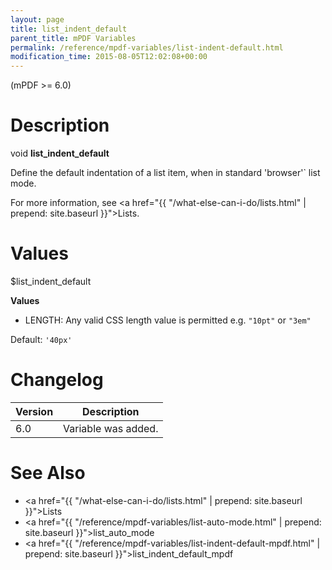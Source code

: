 ```yaml
---
layout: page
title: list_indent_default
parent_title: mPDF Variables
permalink: /reference/mpdf-variables/list-indent-default.html
modification_time: 2015-08-05T12:02:08+00:00
---
```


(mPDF >= 6.0)

# Description

void **list_indent_default**

Define the default indentation of a list item, when in standard  'browser'` list mode.

For more information, see <a href="{{ "/what-else-can-i-do/lists.html" | prepend: site.baseurl }}">Lists</a>.

# Values

<span class="parameter">$list_indent_default</span>

**Values**

* <span class="smallblock">LENGTH</span>: Any valid CSS length value is permitted e.g. `"10pt"` or `"3em"`

Default: `'40px'`

# Changelog

<table class="table">
<thead>
<tr>
  <th>Version</th>
  <th>Description</th>
</tr>
</thead>
<tbody>
<tr>
  <td>6.0</td>
  <td>Variable was added.</td>
</tr>
</tbody>
</table>

# See Also

* <a href="{{ "/what-else-can-i-do/lists.html" | prepend: site.baseurl }}">Lists </a>
* <a href="{{ "/reference/mpdf-variables/list-auto-mode.html" | prepend: site.baseurl }}">list_auto_mode</a>
* <a href="{{ "/reference/mpdf-variables/list-indent-default-mpdf.html" | prepend: site.baseurl }}">list_indent_default_mpdf</a>
